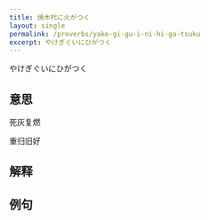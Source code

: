 ```yaml
---
title: 焼木杙に火がつく
layout: single
permalink: /proverbs/yake-gi-gu-i-ni-hi-ga-tsuku
excerpt: やけぎぐいにひがつく
---
```


やけぎぐいにひがつく

## 意思

死灰复燃

重归旧好

## 解释

## 例句

